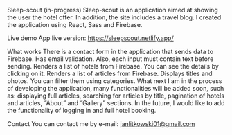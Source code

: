 Sleep-scout (in-progress)
Sleep-scout is an application aimed at showing the user the hotel offer. In addition, the site includes a travel blog. I created the application using React, Sass and Firebase.

Live demo
App live version: https://sleepscout.netlify.app/

What works
There is a contact form in the application that sends data to Firebase. Has email validation. Also, each input must contain text before sending.
Renders a list of hotels from Firebase. You can see the details by clicking on it.
Renders a list of articles from Firebase. Displays titles and photos. You can filter them using categories.
What next
I am in the process of developing the application, many functionalities will be added soon, such as: displaying full articles, searching for articles by title, pagination of hotels and articles, “About” and “Gallery” sections. In the future, I would like to add the functionality of logging in and full hotel booking.

Contact
You can contact me by e-mail: janlitkowski01@gmail.com
